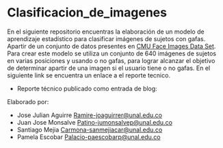 # Clasificacion_de_imagenes
En el siguiente repositorio encuentras la elaboración de un modelo de aprendizaje estadístico para clasificar imágenes de sujetos con gafas. Apartir de un conjunto de datos presentes en [CMU Face Images Data Set](https://archive.ics.uci.edu/ml/datasets/CMU+Face+Images). Para crear este modelo se utiliza un conjunto de 640 imágenes de sujetos en varias posiciones y usando o no gafas, para lograr alcanzar el objetivo de determinar apartir de una imagen si el usuario tiene o no gafas. 
En el siguiente link se encuentra un enlace a el reporte tecnico.
- Reporte técnico publicado como entrada de blog:

Elaborado por:

- Jose Julian Aguirre Ramire-joaguirrer@unal.edu.co
- Juan Jose Monsalve Patino-jumonsalvep@unal.edu.co
- Santiago Mejia Carmona-sanmejiacar@unal.edu.co
- Pamela Escobar Palacio-paescobarp@unal.edu.co

